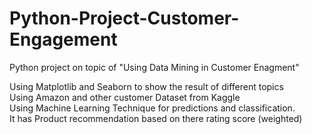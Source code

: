 # Python-Project-Customer-Engagement
Python project on topic of "Using Data Mining in Customer Enagment"

Using Matplotlib and Seaborn to show the result of different topics <br>
Using Amazon and other customer Dataset from Kaggle <br>
Using Machine Learning Technique for predictions and classification.<br>
It has Product recommendation based on there rating score (weighted)<br>
